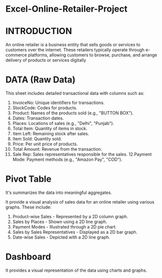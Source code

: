 # Excel-Online-Retailer-Project

# INTRODUCTION

An online retailer is a business entity that sells goods or services to customers over the internet. These retailers typically operate through e-commerce platforms, allowing customers to browse, purchase, and arrange delivery of products or services digitally

# DATA (Raw Data)

This sheet includes detailed transactional data with columns such as:

1. InvoiceNo: Unique identifiers for transactions.
2. StockCode: Codes for products.
3. Product: Names of the products sold (e.g., "BUTTON BOX").
4. Dates: Transaction dates.
5. Places: Locations of sales (e.g., "Delhi", "Punjab").
6. Total Item: Quantity of items in stock.
7. Item Left: Remaining stock after sales.
8. Item Sold: Quantity sold.
9. Price: Per unit price of products.
10. Total Amount: Revenue from the transaction.
11. Sale Rep: Sales representatives responsible for the sales.
12.Payment Mode: Payment methods (e.g., "Amazon Pay", "COD").

# Pivot Table

It's summarizes the data into meaningful aggregates.

It provide a visual analysis of sales data for an online retailer using various graphs.
These include:
1. Product-wise Sales - Represented by a 2D column graph.
2. Sales by Places - Shown using a 2D line graph.
3. Payment Modes - Illustrated through a 2D pie chart.
4. Sales by Sales Representatives - Displayed as a 2D bar graph.
5. Date-wise Sales - Depicted with a 2D line graph.

# Dashboard
It provides a visual representation of the data using charts and graphs.
